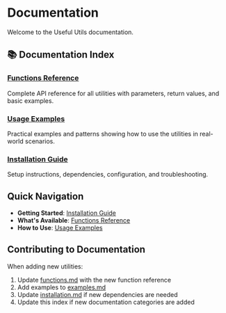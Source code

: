 # Documentation

Welcome to the Useful Utils documentation.

## 📚 Documentation Index

### [Functions Reference](functions.md)
Complete API reference for all utilities with parameters, return values, and basic examples.

### [Usage Examples](examples.md)
Practical examples and patterns showing how to use the utilities in real-world scenarios.

### [Installation Guide](installation.md)
Setup instructions, dependencies, configuration, and troubleshooting.

## Quick Navigation

- **Getting Started**: [Installation Guide](installation.md)
- **What's Available**: [Functions Reference](functions.md)
- **How to Use**: [Usage Examples](examples.md)

## Contributing to Documentation

When adding new utilities:

1. Update [functions.md](functions.md) with the new function reference
2. Add examples to [examples.md](examples.md)
3. Update [installation.md](installation.md) if new dependencies are needed
4. Update this index if new documentation categories are added 